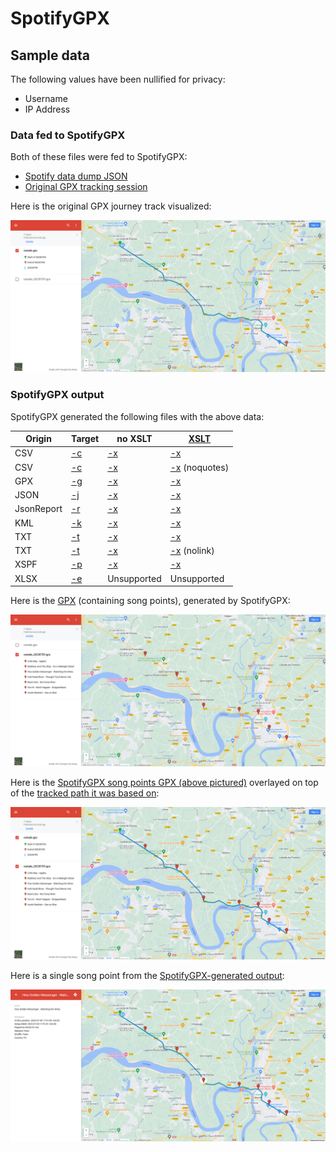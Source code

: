 # SpotifyGPX

## Sample data

The following values have been nullified for privacy:

 - Username
 - IP Address

### Data fed to SpotifyGPX

Both of these files were fed to SpotifyGPX:

 - [Spotify data dump JSON](sample.json)
 - [Original GPX tracking session](sample.gpx)

Here is the original GPX journey track visualized:

![image](sample.png)

### SpotifyGPX output

SpotifyGPX generated the following files with the above data:

| Origin | Target | no XSLT | [XSLT](../SpotifyGPX/Xslt/) |
| ------ | ------ | ------- | --------------------------- |
| CSV | [-c](sample_20230709.csv) | [-x](sample_20230709.csv.xml) | [-x](sample_20230709.csv.html) |
| CSV | [-c](sample_20230709.csv) | [-x](sample_20230709.csv.xml) | [-x](sample_20230709.csv_noquotes.html) (noquotes) |
| GPX | [-g](sample_20230709.gpx) | [-x](sample_20230709.gpx.xml) | [-x](sample_20230709.gpx.html) |
| JSON | [-j](sample_20230709.json) | [-x](sample_20230709.json.xml) | [-x](sample_20230709.json.html) |
| JsonReport | [-r](sample_All.jsonreport) | [-x](sample_All.jsonreport.xml) | [-x](sample_All.jsonreport.html) |
| KML | [-k](sample_20230709.kml) | [-x](sample_20230709.kml.xml) | [-x](sample_20230709.kml.html) |
| TXT | [-t](sample_20230709.txt) | [-x](sample_20230709.txt.xml) | [-x](sample_20230709.txt.html) |
| TXT | [-t](sample_20230709.txt) | [-x](sample_20230709.txt.xml) | [-x](sample_20230709.txt_nolink.html) (nolink) |
| XSPF | [-p](sample_20230709.xspf) | [-x](sample_20230709.xspf.xml) | [-x](sample_20230709.xspf.html) |
| XLSX | [-e](sample_All.xlsx) | Unsupported | Unsupported |

Here is the [GPX](sample_20230709.gpx) (containing song points), generated by SpotifyGPX:

![image](sample_20230709.png)

Here is the [SpotifyGPX song points GPX (above pictured)](sample_20230709.gpx) overlayed on top of the [tracked path it was based on](sample.gpx):

![image](overlay.png)

Here is a single song point from the [SpotifyGPX-generated output](sample_20230709.gpx):

![image](pair.png)